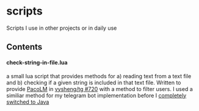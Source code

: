 # scripts
Scripts I use in other projects or in daily use

## Contents
#### check-string-in-file.lua
a small lua script that provides methods for a) reading text from a text file and b) checking if a given string is included in that text file. Written to provide [PacoLM](../../../../PacoLM) in [vysheng/tg #720](../../../../vysheng/tg/issues/720) with a method to filter users. I used a similiar method for my telegram bot implementation before I [completely switched to Java](../../../RaPiTelegram)
